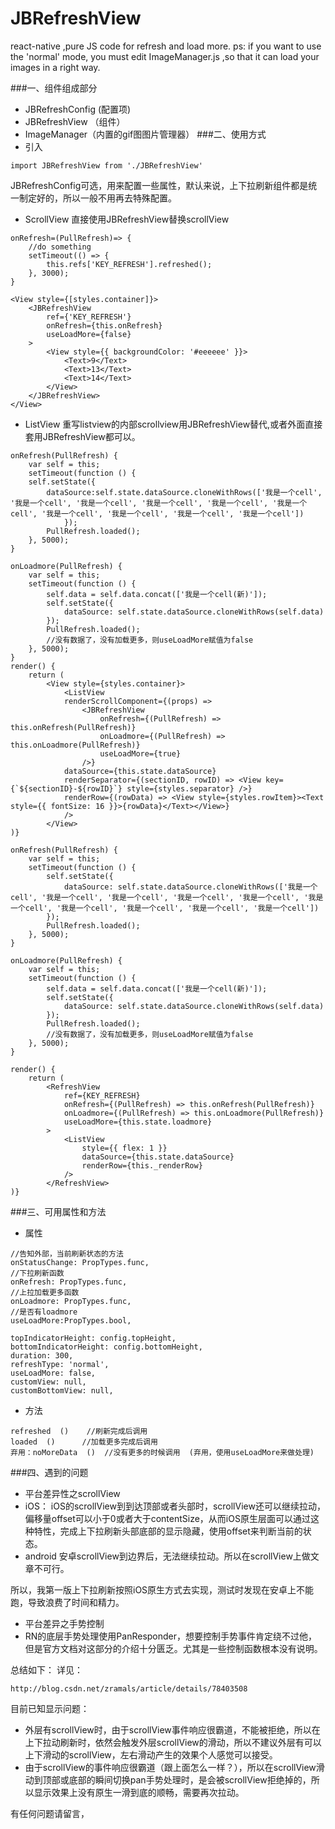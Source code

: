 # JBRefreshView
react-native ,pure JS code for refresh and load more.
ps: if you want to use the 'normal' mode, you must edit ImageManager.js ,so that it can load your images in a right way.

###一、组件组成部分
- JBRefreshConfig  (配置项)
- JBRefreshView （组件）
- ImageManager（内置的gif图图片管理器）
###二、使用方式
- 引入
```
import JBRefreshView from './JBRefreshView'
```
JBRefreshConfig可选，用来配置一些属性，默认来说，上下拉刷新组件都是统一制定好的，所以一般不用再去特殊配置。

- ScrollView
直接使用JBRefreshView替换scrollView
```
onRefresh=(PullRefresh)=> {
	//do something
	setTimeout(() => {
		this.refs['KEY_REFRESH'].refreshed();
	}, 3000);
}

<View style={[styles.container]}>
	<JBRefreshView
		ref={'KEY_REFRESH'}
		onRefresh={this.onRefresh}
		useLoadMore={false}
	>
		<View style={{ backgroundColor: '#eeeeee' }}>
			<Text>9</Text>
			<Text>13</Text>
			<Text>14</Text>
		</View>
	</JBRefreshView>
</View>
```
- ListView
重写listview的内部scrollview用JBRefreshView替代,或者外面直接套用JBRefreshView都可以。
```
onRefresh(PullRefresh) {
	var self = this;
	setTimeout(function () {
	self.setState({
		dataSource:self.state.dataSource.cloneWithRows(['我是一个cell', '我是一个cell', '我是一个cell', '我是一个cell', '我是一个cell', '我是一个cell', '我是一个cell', '我是一个cell', '我是一个cell', '我是一个cell'])
			});
		PullRefresh.loaded();
	}, 5000);
}

onLoadmore(PullRefresh) {
	var self = this;
	setTimeout(function () {
		self.data = self.data.concat(['我是一个cell(新)']);
		self.setState({
			dataSource: self.state.dataSource.cloneWithRows(self.data)
		});
		PullRefresh.loaded();
		//没有数据了，没有加载更多，则useLoadMore赋值为false
	}, 5000);
}
render() {
	return (
		<View style={styles.container}>
			<ListView
			renderScrollComponent={(props) =>
				<JBRefreshView
					onRefresh={(PullRefresh) => this.onRefresh(PullRefresh)}
					onLoadmore={(PullRefresh) => this.onLoadmore(PullRefresh)}
					useLoadMore={true}
				/>}
			dataSource={this.state.dataSource}
			renderSeparator={(sectionID, rowID) => <View key={`${sectionID}-${rowID}`} style={styles.separator} />}
			renderRow={(rowData) => <View style={styles.rowItem}><Text style={{ fontSize: 16 }}>{rowData}</Text></View>}
			/>
		</View>
)}
```
```
onRefresh(PullRefresh) {
	var self = this;
	setTimeout(function () {
		self.setState({
			dataSource: self.state.dataSource.cloneWithRows(['我是一个cell', '我是一个cell', '我是一个cell', '我是一个cell', '我是一个cell', '我是一个cell', '我是一个cell', '我是一个cell', '我是一个cell', '我是一个cell'])
		});
		PullRefresh.loaded();
	}, 5000);
}

onLoadmore(PullRefresh) {
	var self = this;
	setTimeout(function () {
		self.data = self.data.concat(['我是一个cell(新)']);
		self.setState({
			dataSource: self.state.dataSource.cloneWithRows(self.data)
		});
		PullRefresh.loaded();
		//没有数据了，没有加载更多，则useLoadMore赋值为false
	}, 5000);
}

render() {
	return (
		<RefreshView
			ref={KEY_REFRESH}
			onRefresh={(PullRefresh) => this.onRefresh(PullRefresh)}
			onLoadmore={(PullRefresh) => this.onLoadmore(PullRefresh)}
			useLoadMore={this.state.loadmore}
		>
			<ListView
				style={{ flex: 1 }}
				dataSource={this.state.dataSource}
				renderRow={this._renderRow}
			/>
		</RefreshView>
)}
```
###三、可用属性和方法
- 属性
```
//告知外部，当前刷新状态的方法
onStatusChange: PropTypes.func,
//下拉刷新函数
onRefresh: PropTypes.func,
//上拉加载更多函数
onLoadmore: PropTypes.func,
//是否有loadmore
useLoadMore:PropTypes.bool,

topIndicatorHeight: config.topHeight,
bottomIndicatorHeight: config.bottomHeight,
duration: 300,
refreshType: 'normal',
useLoadMore: false,
customView: null,
customBottomView: null,
```
- 方法

```
refreshed  ()    //刷新完成后调用
loaded  ()      //加载更多完成后调用
弃用：noMoreData  ()  //没有更多的时候调用  (弃用，使用useLoadMore来做处理)
```

###四、遇到的问题
- 平台差异性之scrollView
- iOS：
iOS的scrollView到到达顶部或者头部时，scrollView还可以继续拉动，偏移量offset可以小于0或者大于contentSize，从而iOS原生层面可以通过这种特性，完成上下拉刷新头部底部的显示隐藏，使用offset来判断当前的状态。
- android
安卓scrollView到边界后，无法继续拉动。所以在scrollView上做文章不可行。

所以，我第一版上下拉刷新按照iOS原生方式去实现，测试时发现在安卓上不能跑，导致浪费了时间和精力。
- 平台差异之手势控制
- RN的底层手势处理使用PanResponder，想要控制手势事件肯定绕不过他，但是官方文档对这部分的介绍十分匮乏。尤其是一些控制函数根本没有说明。

总结如下：
详见：
```
http://blog.csdn.net/zramals/article/details/78403508
```

目前已知显示问题：

 - 外层有scrollView时，由于scrollView事件响应很霸道，不能被拒绝，所以在上下拉动刷新时，依然会触发外层scrollView的滑动，所以不建议外层有可以上下滑动的scrollView，左右滑动产生的效果个人感觉可以接受。
 - 由于scrollView的事件响应很霸道（跟上面怎么一样？），所以在scrollView滑动到顶部或底部的瞬间切换pan手势处理时，是会被scrollView拒绝掉的，所以显示效果上没有原生一滑到底的顺畅，需要再次拉动。

有任何问题请留言，